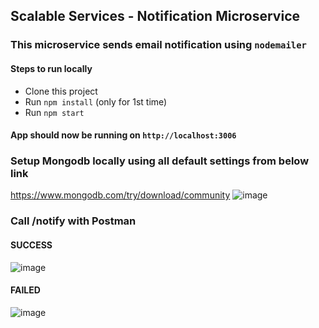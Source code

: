 ## Scalable Services - Notification Microservice

### This microservice sends email notification using `nodemailer`

#### Steps to run locally

- Clone this project
- Run `npm install` (only for 1st time)
- Run `npm start`

#### App should now be running on `http://localhost:3006`

### Setup Mongodb locally using all default settings from below link
https://www.mongodb.com/try/download/community
![image](https://github.com/user-attachments/assets/b2063aae-1269-4d0c-b282-f5e017df86dc)

### Call /notify with Postman
#### SUCCESS
![image](https://github.com/user-attachments/assets/7e6d2d3e-7a5a-462f-9c4a-815fb1e10207)
#### FAILED
![image](https://github.com/user-attachments/assets/67c4b171-74d9-4c8a-95da-85f364a5ef16)
